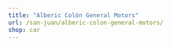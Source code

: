 ```yaml
---
title: "Alberic Colón General Motors"
url: /san-juan/alberic-colon-general-motors/
shop: car
---
```

